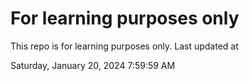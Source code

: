 # For learning purposes only
This repo is for learning purposes only.
Last updated at

Saturday, January 20, 2024 7:59:59 AM

